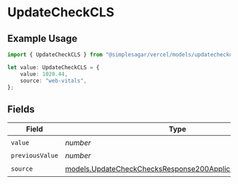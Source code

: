 # UpdateCheckCLS

## Example Usage

```typescript
import { UpdateCheckCLS } from "@simplesagar/vercel/models/updatecheckop.js";

let value: UpdateCheckCLS = {
    value: 1020.44,
    source: "web-vitals",
};
```

## Fields

| Field                                                                                                                      | Type                                                                                                                       | Required                                                                                                                   | Description                                                                                                                |
| -------------------------------------------------------------------------------------------------------------------------- | -------------------------------------------------------------------------------------------------------------------------- | -------------------------------------------------------------------------------------------------------------------------- | -------------------------------------------------------------------------------------------------------------------------- |
| `value`                                                                                                                    | *number*                                                                                                                   | :heavy_check_mark:                                                                                                         | N/A                                                                                                                        |
| `previousValue`                                                                                                            | *number*                                                                                                                   | :heavy_minus_sign:                                                                                                         | N/A                                                                                                                        |
| `source`                                                                                                                   | [models.UpdateCheckChecksResponse200ApplicationJSONSource](../models/updatecheckchecksresponse200applicationjsonsource.md) | :heavy_check_mark:                                                                                                         | N/A                                                                                                                        |